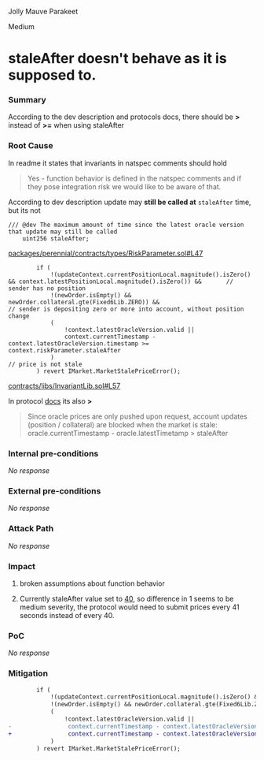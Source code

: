 Jolly Mauve Parakeet

Medium

# staleAfter doesn't behave as it is supposed to.

### Summary

According to the dev description and protocols docs, there should be **>** instead of **>=** when using staleAfter

### Root Cause
In readme it states that invariants in natspec comments should hold
> Yes - function behavior is defined in the natspec comments and if they pose integration risk we would like to be aware of that.

According to dev description update may **still be called at** `staleAfter` time, but its not
```solidity
/// @dev The maximum amount of time since the latest oracle version that update may still be called
    uint256 staleAfter;
```
[packages/perennial/contracts/types/RiskParameter.sol#L47](https://github.com/sherlock-audit/2024-08-perennial-v2-update-3/blob/main/perennial-v2/packages/perennial/contracts/types/RiskParameter.sol#L47)

```solidity
        if (
            !(updateContext.currentPositionLocal.magnitude().isZero() && context.latestPositionLocal.magnitude().isZero()) &&       // sender has no position
            !(newOrder.isEmpty() && newOrder.collateral.gte(Fixed6Lib.ZERO)) &&                                                     // sender is depositing zero or more into account, without position change
            (
                !context.latestOracleVersion.valid ||
                context.currentTimestamp - context.latestOracleVersion.timestamp >= context.riskParameter.staleAfter
            )                                                                                                                       // price is not stale
        ) revert IMarket.MarketStalePriceError();
```
[contracts/libs/InvariantLib.sol#L57](https://github.com/sherlock-audit/2024-08-perennial-v2-update-3/blob/main/perennial-v2/packages/perennial/contracts/libs/InvariantLib.sol#L57)

In protocol [docs](https://docs.google.com/document/d/1f-V_byFYkJdJAHMXxN2NiiDqysYhoqKzZXteee8BuIQ/edit) its also **>**
> Since oracle prices are only pushed upon request, account updates (position / collateral) are blocked when the market is stale:
> oracle.currentTimestamp - oracle.latestTimetamp > staleAfter


### Internal pre-conditions

_No response_

### External pre-conditions

_No response_

### Attack Path

_No response_

### Impact
1. broken assumptions about function behavior

2. Currently staleAfter value set to [40](https://arbiscan.io/address/0x90A664846960AaFA2c164605Aebb8e9Ac338f9a0#readProxyContract#F16), 
so difference in 1 seems to be medium severity, the protocol would need to submit prices every 41 seconds instead of every 40.

### PoC

_No response_

### Mitigation

```diff
        if (
            !(updateContext.currentPositionLocal.magnitude().isZero() && context.latestPositionLocal.magnitude().isZero()) &&       // sender has no position
            !(newOrder.isEmpty() && newOrder.collateral.gte(Fixed6Lib.ZERO)) &&                                                     // sender is depositing zero or more into account, without position change
            (
                !context.latestOracleVersion.valid ||
-                context.currentTimestamp - context.latestOracleVersion.timestamp >= context.riskParameter.staleAfter
+                context.currentTimestamp - context.latestOracleVersion.timestamp > context.riskParameter.staleAfter
            )                                                                                                                       // price is not stale
        ) revert IMarket.MarketStalePriceError();
```